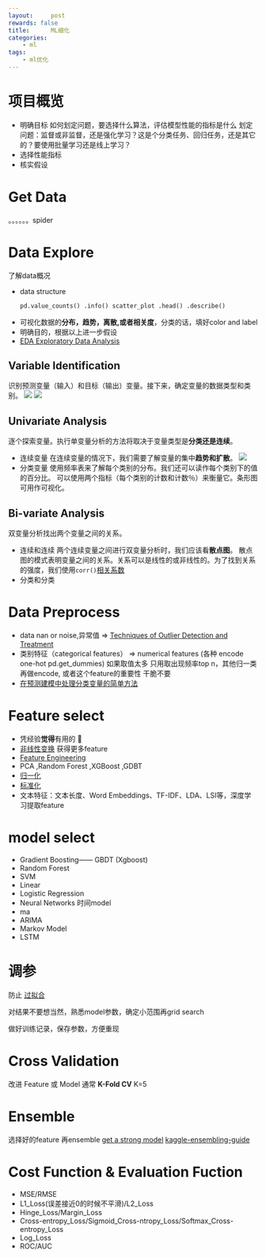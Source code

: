 ```yaml
---
layout:     post
rewards: false
title:      ML细化
categories:
    - ml
tags:
    - ml优化
---
```


# 项目概览
- 明确目标
如何划定问题，要选择什么算法，评估模型性能的指标是什么
划定问题：监督或非监督，还是强化学习？这是个分类任务、回归任务，还是其它的？要使用批量学习还是线上学习？
- 选择性能指标
- 核实假设


# Get Data
。。。。。。spider
# Data Explore
了解data概况

- data structure
    ```python
    pd.value_counts() .info() scatter_plot .head() .describe()
    ```
- 可视化数据的**分布，趋势，离散,或者相关度**，分类的话，填好color and label
- 明确目的，根据以上进一步假设
- [EDA Exploratory Data Analysis](https://www.analyticsvidhya.com/blog/2016/01/guide-data-exploration/#one)

## Variable Identification
识别预测变量（输入）和目标（输出）变量。接下来，确定变量的数据类型和类别。
![](https://ws2.sinaimg.cn/large/006tNbRwgy1fw6wf8fdlaj31260ckjs4.jpg)
![](https://ws4.sinaimg.cn/large/006tNbRwgy1fw6wfwi1huj31200pm415.jpg)

## Univariate Analysis
逐个探索变量。执行单变量分析的方法将取决于变量类型是**分类还是连续**。
- 连续变量 在连续变量的情况下，我们需要了解变量的集中**趋势和扩散**。
![](https://ws1.sinaimg.cn/large/006tNbRwgy1fw6wost276j30os04faaf.jpg)
- 分类变量 使用频率表来了解每个类别的分布。我们还可以读作每个类别下的值的百分比。
可以使用两个指标（每个类别的计数和计数％）来衡量它。条形图可用作可视化。

## Bi-variate Analysis
双变量分析找出两个变量之间的关系。
- 连续和连续 两个连续变量之间进行双变量分析时，我们应该看**散点图**。
散点图的模式表明变量之间的关系。关系可以是线性的或非线性的。为了找到关系的强度，我们使用`corr()`[相关系数](/2018/05/21/概率常用/#协方差-相关系数)
- 分类和分类 

# Data Preprocess
- data nan or noise,异常值 => [Techniques of Outlier Detection and Treatment](https://www.analyticsvidhya.com/blog/2016/01/guide-data-exploration/#three)
- 类别特征（categorical features） => numerical features (各种 encode one-hot pd.get_dummies)
    如果取值太多 只用取出现频率top n，其他归一类再做encode, 或者这个feature的重要性 干脆不要
- [在预测建模中处理分类变量的简单方法](https://www.analyticsvidhya.com/blog/2015/11/easy-methods-deal-categorical-variables-predictive-modeling/)

# Feature select
- 凭经验**觉得**有用的 🤣
- [非线性变换](/blog/2018/05/10/Bias_Variance_trick#非线性变换)
  获得更多feature
- [Feature Engineering](https://www.analyticsvidhya.com/blog/2016/01/guide-data-exploration/#four)
- PCA ,Random Forest ,XGBoost ,GDBT
- [归一化](/blog/2018/05/10/Bias_Variance_trick#归一化)
- [标准化](/blog/2018/05/10/Bias_Variance_trick#标准化)
- 文本特征：文本长度、Word Embeddings、TF-IDF、LDA、LSI等，深度学习提取feature

# model select
- Gradient Boosting—— GBDT (Xgboost)
- Random Forest
- SVM
- Linear
- Logistic Regression
- Neural Networks
时间model
- ma
- ARIMA
- Markov Model
- LSTM

# 调参
防止
[过拟合](/blog/2018/05/10/Bias_Variance_trick#过拟合)

对结果不要想当然，熟悉model参数，确定小范围再grid search

做好训练记录，保存参数，方便重现

# Cross Validation
改进 Feature 或 Model 
通常 **K-Fold CV** K=5

# Ensemble 
选择好的feature 再ensemble
[get a strong model](/blog/2018/04/30/集成学习)
[kaggle-ensembling-guide](https://blog/wave.com/kaggle-ensembling-guide/)

# Cost Function & Evaluation Fuction
- MSE/RMSE
- L1_Loss(误差接近0的时候不平滑)/L2_Loss
- Hinge_Loss/Margin_Loss
- Cross-entropy_Loss/Sigmoid_Cross-ntropy_Loss/Softmax_Cross-entropy_Loss
- Log_Loss
- ROC/AUC